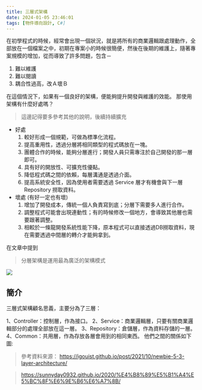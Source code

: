 ```yaml
---
title: 三層式架構
date: 2024-01-05 23:46:01
tags: [物件導向設計, C#]
---
```


在初學程式的時候，經常會出現一個狀況，就是將所有的商業邏輯跟處理動作，全部放在一個檔案之中，初期在專案小的時候很簡便，然後在後期的維護上，隨著專案規模的增加，從而導致了許多問題，包含－
1. 難以維護
2. 難以閱讀
3. 耦合性過高，改Ａ壞Ｂ

在這個情況下，如果有一個良好的架構，便能夠提升開發與維護的效能。
那使用架構有什麼好處嗎？
> 這邊記得要多參考其他的說明，後續持續擴充
* 好處
  1. 較好形成一個規範，可做為標準化流程。
  2. 提高重用性，透過分層將相同類型的程式碼放在一塊。
  3. 團體合作的時候，能夠分層進行；開發人員只需專注於自己開發的那一層即可。
  4. 具有好的開放性、可擴充性優點。
  5. 降低程式碼之間的依賴，每層溝通是透過介面。
  6. 提高系統安全性，因為使用者需要透過 Service 層才有機會與下一層 Repository 撈取資料。
* 壞處 (有好一定也有壞)
  1. 增加了開發成本，傳統一個人負責寫到底；分層下需要多人進行合作。
  2. 調整程式可能會出現連動性；有的時候修改一個地方，會導致其他層也需要跟著調整。
  3. 相較於一條龍開發系統性能下降，原本程式可以直接透過DB撈取資料，現在需要透過中間層的轉介才能夠拿到。

在文章中提到

> 分層架構是運用最為廣泛的架構模式

![](/images/RxSrWJm.jpg)

## 簡介
三層式架構顧名思義，主要分為了三層：

1、Controller：控制層，作為接口。
2、Service：商業邏輯層，只要有關商業邏輯部分的處理全部放在這一層。
3、Repository：倉儲層，作為資料存儲的一層。
4、Common：共用層，作為存放各層會用到的相同東西。
他們之間的關係如下圖:

> 參考資料來源： https://igouist.github.io/post/2021/10/newbie-5-3-layer-architecture/
>

> https://sunnyday0932.github.io/2020/%E4%B8%89%E5%B1%A4%E5%BC%8F%E6%9E%B6%E6%A7%8B/